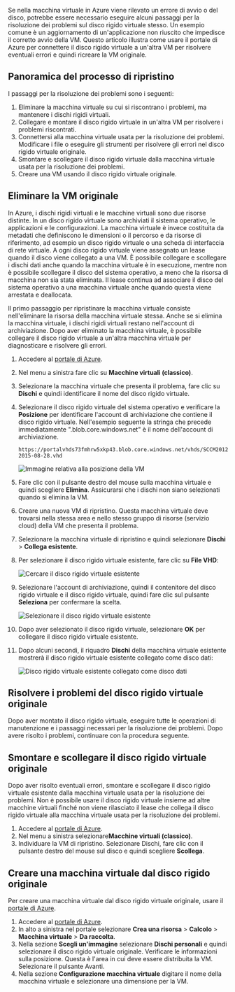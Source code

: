 Se nella macchina virtuale in Azure viene rilevato un errore di avvio o del disco, potrebbe essere necessario eseguire alcuni passaggi per la risoluzione dei problemi sul disco rigido virtuale stesso. Un esempio comune è un aggiornamento di un'applicazione non riuscito che impedisce il corretto avvio della VM. Questo articolo illustra come usare il portale di Azure per connettere il disco rigido virtuale a un'altra VM per risolvere eventuali errori e quindi ricreare la VM originale.


## <a name="recovery-process-overview"></a>Panoramica del processo di ripristino
I passaggi per la risoluzione dei problemi sono i seguenti:

1. Eliminare la macchina virtuale su cui si riscontrano i problemi, ma mantenere i dischi rigidi virtuali.
2. Collegare e montare il disco rigido virtuale in un'altra VM per risolvere i problemi riscontrati.
3. Connettersi alla macchina virtuale usata per la risoluzione dei problemi. Modificare i file o eseguire gli strumenti per risolvere gli errori nel disco rigido virtuale originale.
4. Smontare e scollegare il disco rigido virtuale dalla macchina virtuale usata per la risoluzione dei problemi.
5. Creare una VM usando il disco rigido virtuale originale.

## <a name="delete-the-original-vm"></a>Eliminare la VM originale
In Azure, i dischi rigidi virtuali e le macchine virtuali sono due risorse distinte. In un disco rigido virtuale sono archiviati il sistema operativo, le applicazioni e le configurazioni. La macchina virtuale è invece costituita da metadati che definiscono le dimensioni o il percorso e da risorse di riferimento, ad esempio un disco rigido virtuale o una scheda di interfaccia di rete virtuale. A ogni disco rigido virtuale viene assegnato un lease quando il disco viene collegato a una VM. È possibile collegare e scollegare i dischi dati anche quando la macchina virtuale è in esecuzione, mentre non è possibile scollegare il disco del sistema operativo, a meno che la risorsa di macchina non sia stata eliminata. Il lease continua ad associare il disco del sistema operativo a una macchina virtuale anche quando questa viene arrestata e deallocata.

Il primo passaggio per ripristinare la macchina virtuale consiste nell'eliminare la risorsa della macchina virtuale stessa. Anche se si elimina la macchina virtuale, i dischi rigidi virtuali restano nell'account di archiviazione. Dopo aver eliminato la macchina virtuale, è possibile collegare il disco rigido virtuale a un'altra macchina virtuale per diagnosticare e risolvere gli errori. 

1. Accedere al [portale di Azure](https://portal.azure.com). 
2. Nel menu a sinistra fare clic su **Macchine virtuali (classico)**.
3. Selezionare la macchina virtuale che presenta il problema, fare clic su **Dischi** e quindi identificare il nome del disco rigido virtuale. 
4. Selezionare il disco rigido virtuale del sistema operativo e verificare la **Posizione** per identificare l'account di archiviazione che contiene il disco rigido virtuale. Nell'esempio seguente la stringa che precede immediatamente ".blob.core.windows.net" è il nome dell'account di archiviazione.

    ```
    https://portalvhds73fmhrw5xkp43.blob.core.windows.net/vhds/SCCM2012-2015-08-28.vhd
    ```

    ![Immagine relativa alla posizione della VM](./media/virtual-machines-classic-recovery-disks-portal/vm-location.png)

5. Fare clic con il pulsante destro del mouse sulla macchina virtuale e quindi scegliere **Elimina**. Assicurarsi che i dischi non siano selezionati quando si elimina la VM.
6. Creare una nuova VM di ripristino. Questa macchina virtuale deve trovarsi nella stessa area e nello stesso gruppo di risorse (servizio cloud) della VM che presenta il problema.
7. Selezionare la macchina virtuale di ripristino e quindi selezionare **Dischi** > **Collega esistente**.
8. Per selezionare il disco rigido virtuale esistente, fare clic su **File VHD**:

    ![Cercare il disco rigido virtuale esistente](./media/virtual-machines-classic-recovery-disks-portal/select-vhd-location.png)

9. Selezionare l'account di archiviazione, quindi il contenitore del disco rigido virtuale e il disco rigido virtuale, quindi fare clic sul pulsante **Seleziona** per confermare la scelta.

    ![Selezionare il disco rigido virtuale esistente](./media/virtual-machines-classic-recovery-disks-portal/select-vhd.png)

10. Dopo aver selezionato il disco rigido virtuale, selezionare **OK** per collegare il disco rigido virtuale esistente.
11. Dopo alcuni secondi, il riquadro **Dischi** della macchina virtuale esistente mostrerà il disco rigido virtuale esistente collegato come disco dati:

    ![Disco rigido virtuale esistente collegato come disco dati](./media/virtual-machines-classic-recovery-disks-portal/attached-disk.png)

## <a name="fix-issues-on-the-original-virtual-hard-disk"></a>Risolvere i problemi del disco rigido virtuale originale
Dopo aver montato il disco rigido virtuale, eseguire tutte le operazioni di manutenzione e i passaggi necessari per la risoluzione dei problemi. Dopo avere risolto i problemi, continuare con la procedura seguente.

## <a name="unmount-and-detach-the-original-virtual-hard-disk"></a>Smontare e scollegare il disco rigido virtuale originale
Dopo aver risolto eventuali errori, smontare e scollegare il disco rigido virtuale esistente dalla macchina virtuale usata per la risoluzione dei problemi. Non è possibile usare il disco rigido virtuale insieme ad altre macchine virtuali finché non viene rilasciato il lease che collega il disco rigido virtuale alla macchina virtuale usata per la risoluzione dei problemi.  

1. Accedere al [portale di Azure](https://portal.azure.com). 
2. Nel menu a sinistra selezionare**Macchine virtuali (classico)**.
3. Individuare la VM di ripristino. Selezionare Dischi, fare clic con il pulsante destro del mouse sul disco e quindi scegliere **Scollega**.

## <a name="create-a-vm-from-the-original-hard-disk"></a>Creare una macchina virtuale dal disco rigido originale

Per creare una macchina virtuale dal disco rigido virtuale originale, usare il [portale di Azure](https://portal.azure.com).

1. Accedere al [portale di Azure](https://portal.azure.com).
2. In alto a sinistra nel portale selezionare **Crea una risorsa** > **Calcolo** > **Macchina virtuale** > **Da raccolta**.
3. Nella sezione **Scegli un'immagine** selezionare **Dischi personali** e quindi selezionare il disco rigido virtuale originale. Verificare le informazioni sulla posizione. Questa è l'area in cui deve essere distribuita la VM. Selezionare il pulsante Avanti.
4. Nella sezione **Configurazione macchina virtuale** digitare il nome della macchina virtuale e selezionare una dimensione per la VM.
